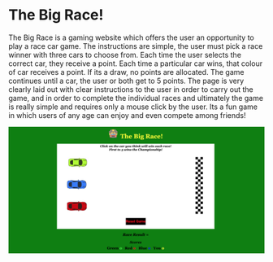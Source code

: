 # The Big Race!

The Big Race is a gaming website which offers the user an opportunity to play a race car game.  The instructions are simple, the user must pick a race winner with three cars to choose from.  Each time the user selects the correct car, they receive a point.  Each time a particular car wins, that colour of car receives a point.  If its a draw, no points are allocated.  The game continues until a car, the user or both get to 5 points.
The page is very clearly laid out with clear instructions to the user in order to carry out the game, and in order to complete the individual races and ultimately the game is really simple and requires only a mouse click by the user.
Its a fun game in which users of any age can enjoy and even compete among friends!

![Web Page view](assets/images/WebPage.png)
